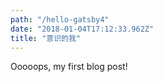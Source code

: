 ```yaml
---
path: "/hello-gatsby4"
date: "2018-01-04T17:12:33.962Z"
title: "意识的我"
---
```


Ooooops, my first blog post!